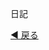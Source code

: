 日記

[◀ 戻る](https://aiya000.github.io)

<!--

This directory is not a blog source.
This is read on GitHub (https://github.com/aiya000/aiya000.github.io/tree/src/posts/diary).

-->
